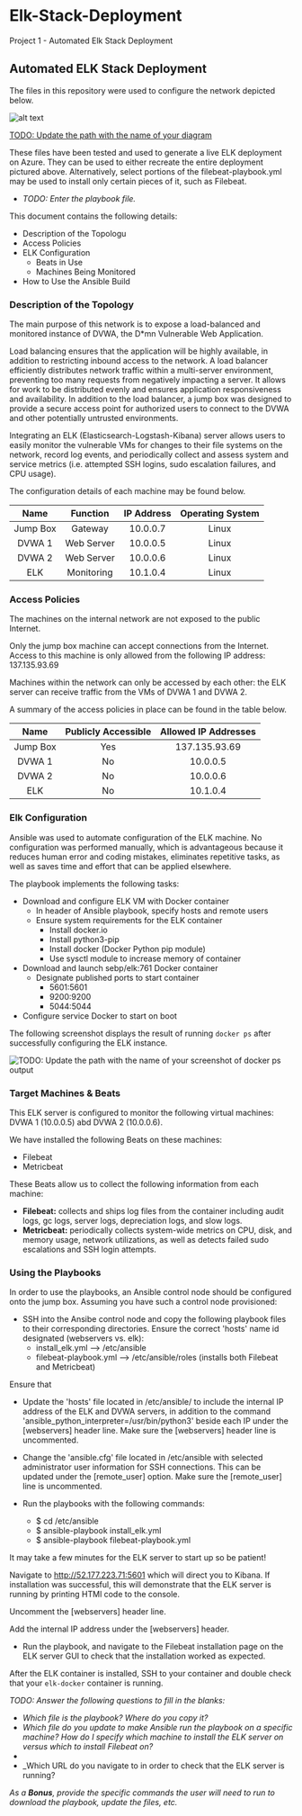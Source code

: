 # Elk-Stack-Deployment
Project 1 - Automated Elk Stack Deployment

## Automated ELK Stack Deployment

The files in this repository were used to configure the network depicted below.

![alt text](https://github.com/lk-burns/Elk-Stack-Deployment/blob/LauraBurns_ElkDiagram.drawio)

[TODO: Update the path with the name of your diagram](Images/diagram_filename.png)

These files have been tested and used to generate a live ELK deployment on Azure. They can be used to either recreate the entire deployment pictured above. Alternatively, select portions of the filebeat-playbook.yml may be used to install only certain pieces of it, such as Filebeat.

  - _TODO: Enter the playbook file._

This document contains the following details:
- Description of the Topologu
- Access Policies
- ELK Configuration
  - Beats in Use
  - Machines Being Monitored
- How to Use the Ansible Build


### Description of the Topology

The main purpose of this network is to expose a load-balanced and monitored instance of DVWA, the D*mn Vulnerable Web Application.

Load balancing ensures that the application will be highly available, in addition to restricting inbound access to the network. A load balancer efficiently distributes network traffic within a multi-server environment, preventing too many requests from negatively impacting a server. It allows for work to be distributed evenly and ensures application responsiveness and availability. In addition to the load balancer, a jump box was designed to provide a secure access point for authorized users to connect to the DVWA
and other potentially untrusted environments.

Integrating an ELK (Elasticsearch-Logstash-Kibana) server allows users to easily monitor the vulnerable VMs for changes to their file systems on the network, record log events, and periodically collect and assess system and service metrics (i.e. attempted SSH logins, sudo escalation failures, and CPU usage).

The configuration details of each machine may be found below.

|   Name   |  Function  | IP Address | Operating System |
|:--------:|:----------:|:----------:|:----------------:|
| Jump Box |   Gateway  |  10.0.0.7  |       Linux      |
| DVWA 1   | Web Server |  10.0.0.5  |       Linux      |
| DVWA 2   | Web Server |  10.0.0.6  |       Linux      |
| ELK      | Monitoring |  10.1.0.4  |       Linux      |


### Access Policies

The machines on the internal network are not exposed to the public Internet. 

Only the jump box machine can accept connections from the Internet. Access to this machine is only allowed from the following IP address: 137.135.93.69

Machines within the network can only be accessed by each other: the ELK server can receive traffic from the VMs of DVWA 1 and DVWA 2.

A summary of the access policies in place can be found in the table below.

|   Name   | Publicly Accessible | Allowed IP Addresses |
|:--------:|:-------------------:|:--------------------:|
| Jump Box |         Yes         |    137.135.93.69     |
| DVWA 1   |          No         |       10.0.0.5       |
| DVWA 2   |          No         |       10.0.0.6       |
| ELK      |          No         |       10.1.0.4       |


### Elk Configuration

Ansible was used to automate configuration of the ELK machine. No configuration was performed manually, which is advantageous because it reduces human error and coding mistakes, eliminates repetitive tasks, as well as saves time and effort that can be applied elsewhere.

The playbook implements the following tasks:
- Download and configure ELK VM with Docker container
  - In header of Ansible playbook, specify hosts and remote users
  - Ensure system requirements for the ELK container
    - Install docker.io
    - Install python3-pip
    - Install docker (Docker Python pip module)
    - Use sysctl module to increase memory of container
- Download and launch sebp/elk:761 Docker container
  - Designate published ports to start container
     - 5601:5601
     - 9200:9200
     - 5044:5044 
- Configure service Docker to start on boot 

The following screenshot displays the result of running `docker ps` after successfully configuring the ELK instance.

![TODO: Update the path with the name of your screenshot of docker ps output](Images/docker_ps_output.png)

### Target Machines & Beats
This ELK server is configured to monitor the following virtual machines: DVWA 1 (10.0.0.5) abd DVWA 2 (10.0.0.6).

We have installed the following Beats on these machines:
- Filebeat
- Metricbeat

These Beats allow us to collect the following information from each machine:
- **Filebeat:** collects and ships log files from the container including audit logs, gc logs, server logs, depreciation logs, and slow logs.
- **Metricbeat:** periodically collects system-wide metrics on CPU, disk, and memory usage, network utilizations, as well as detects failed sudo escalations and SSH login attempts.

### Using the Playbooks
In order to use the playbooks, an Ansible control node should be configured onto the jump box. Assuming you have such a control node provisioned: 

- SSH into the Ansibe control node and copy the following playbook files to their corresponding directories. Ensure the correct 'hosts' name id designated (webservers vs. elk):
  - install_elk.yml --> /etc/ansible
  - filebeat-playbook.yml --> /etc/ansible/roles  (installs both Filebeat and Metricbeat)

Ensure that 
  
- Update the 'hosts' file located in /etc/ansible/ to include the internal IP address of the ELK and DVWA servers, in addition to the command 'ansible_python_interpreter=/usr/bin/python3' beside each IP under the [webservers] header line. Make sure the [webservers] header line is uncommented.

- Change the 'ansible.cfg' file located in /etc/ansible with selected administrator user information for SSH connections. This can be updated under the [remote_user] option. Make sure the [remote_user] line is uncommented.

- Run the playbooks with the following commands:
  - $ cd /etc/ansible
  - $ ansible-playbook install_elk.yml
  - $ ansible-playbook filebeat-playbook.yml

It may take a few minutes for the ELK server to start up so be patient! 

Navigate to http://52.177.223.71:5601 which will direct you to Kibana. If installation was successful, this will demonstrate that the ELK server is running by printing HTMl code to the console.









Uncomment the [webservers] header line.


Add the internal IP address under the [webservers] header.

- Run the playbook, and navigate to the Filebeat installation page on the ELK server GUI to check that the installation worked as expected.

After the ELK container is installed, SSH to your container and double check that your `elk-docker` container is running.

_TODO: Answer the following questions to fill in the blanks:_
- _Which file is the playbook? Where do you copy it?_
- _Which file do you update to make Ansible run the playbook on a specific machine? How do I specify which machine to install the ELK server on versus which to install Filebeat on?_
- 
- _Which URL do you navigate to in order to check that the ELK server is running?


_As a **Bonus**, provide the specific commands the user will need to run to download the playbook, update the files, etc._
